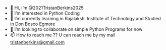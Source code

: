- 👋 Hi, I’m @2021TristanBerkins2025
- 👀 I’m interested in Python Coding
- 🌱 I’m currently learning in Rajalakshi Institute of Technology
     and Studied in Don Bosco Egmore
- 💞️ I’m looking to collaborate on simple Python Programs for now
- 📫 How to reach me ??
  U can reach me by my mail tristanberkins@gmail.com

<!---
2021TristanBerkins2025/2021TristanBerkins2025 is a ✨ special ✨ repository because its `README.md` (this file) appears on your GitHub profile.
You can click the Preview link to take a look at your changes.
--->

